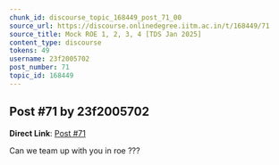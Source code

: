 ```yaml
---
chunk_id: discourse_topic_168449_post_71_00
source_url: https://discourse.onlinedegree.iitm.ac.in/t/168449/71
source_title: Mock ROE 1, 2, 3, 4 [TDS Jan 2025]
content_type: discourse
tokens: 49
username: 23f2005702
post_number: 71
topic_id: 168449
---
```


## Post #71 by 23f2005702

**Direct Link**: [Post #71](https://discourse.onlinedegree.iitm.ac.in/t/168449/71)

Can we team up with you in roe ???
